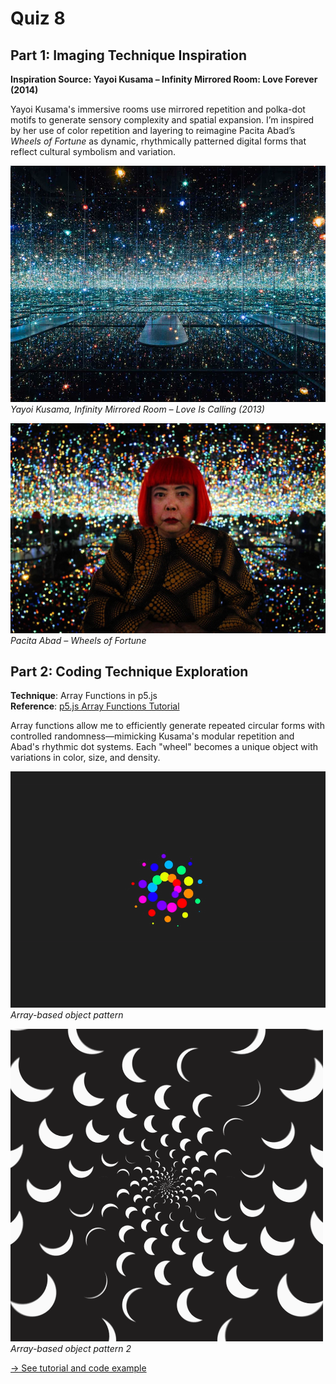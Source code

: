# Quiz 8

## Part 1: Imaging Technique Inspiration

**Inspiration Source: Yayoi Kusama – Infinity Mirrored Room: Love Forever (2014)**

Yayoi Kusama's immersive rooms use mirrored repetition and polka-dot motifs to generate sensory complexity and spatial expansion. I’m inspired by her use of color repetition and layering to reimagine Pacita Abad’s *Wheels of Fortune* as dynamic, rhythmically patterned digital forms that reflect cultural symbolism and variation.

![An image of the Kusama Infinity Room](ps_project\assets\kusama_the_souls_of_millions_1.jpg.webp)
*Yayoi Kusama, Infinity Mirrored Room – Love Is Calling (2013)*

![An image of the Kusama Infinity Room](ps_project\assets\1225334.jpg)
*Pacita Abad – Wheels of Fortune*

## Part 2: Coding Technique Exploration

**Technique**: Array Functions in p5.js  
**Reference**: [p5.js Array Functions Tutorial](https://happycoding.io/tutorials/p5js/array-functions)

Array functions allow me to efficiently generate repeated circular forms with controlled randomness—mimicking Kusama's modular repetition and Abad's rhythmic dot systems. Each "wheel" becomes a unique object with variations in color, size, and density.

![An image of the example using array of objects](ps_project\assets\ae361b82f1a74167fb5843ddcb2837da.gif)  
*Array-based object pattern*

![An image of the second example using array of objects](ps_project/assets/Rotational%20fluctuation.gif)
*Array-based object pattern 2*

[→ See tutorial and code example](https://happycoding.io/tutorials/p5js/array-functions)
